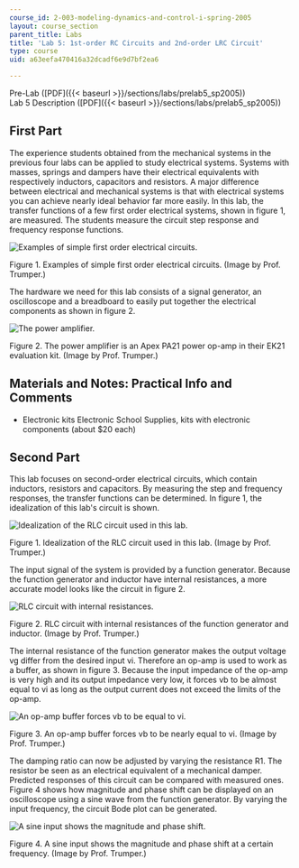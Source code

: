 ```yaml
---
course_id: 2-003-modeling-dynamics-and-control-i-spring-2005
layout: course_section
parent_title: Labs
title: 'Lab 5: 1st-order RC Circuits and 2nd-order LRC Circuit'
type: course
uid: a63eefa470416a32dcadf6e9d7bf2ea6

---
```


Pre-Lab ([PDF]({{< baseurl >}}/sections/labs/prelab5_sp2005))  
Lab 5 Description ([PDF]({{< baseurl >}}/sections/labs/prelab5_sp2005))

First Part
----------

The experience students obtained from the mechanical systems in the previous four labs can be applied to study electrical systems. Systems with masses, springs and dampers have their electrical equivalents with respectively inductors, capacitors and resistors. A major difference between electrical and mechanical systems is that with electrical systems you can achieve nearly ideal behavior far more easily. In this lab, the transfer functions of a few first order electrical systems, shown in figure 1, are measured. The students measure the circuit step response and frequency response functions.

![Examples of simple first order electrical circuits.](/courses/mechanical-engineering/2-003-modeling-dynamics-and-control-i-spring-2005/labs/lab5fig1.gif)

Figure 1. Examples of simple first order electrical circuits. (Image by Prof. Trumper.)

The hardware we need for this lab consists of a signal generator, an oscilloscope and a breadboard to easily put together the electrical components as shown in figure 2.

![The power amplifier.](/courses/mechanical-engineering/2-003-modeling-dynamics-and-control-i-spring-2005/labs/lab5fig2.jpg)

Figure 2. The power amplifier is an Apex PA21 power op-amp in their EK21 evaluation kit. (Image by Prof. Trumper.)

Materials and Notes: Practical Info and Comments
------------------------------------------------

*   Electronic kits Electronic School Supplies, kits with electronic components (about $20 each)
    

Second Part
-----------

This lab focuses on second-order electrical circuits, which contain inductors, resistors and capacitors. By measuring the step and frequency responses, the transfer functions can be determined. In figure 1, the idealization of this lab's circuit is shown.

![Idealization of the RLC circuit used in this lab.](/courses/mechanical-engineering/2-003-modeling-dynamics-and-control-i-spring-2005/labs/lab6fig1.gif)

Figure 1. Idealization of the RLC circuit used in this lab. (Image by Prof. Trumper.)

The input signal of the system is provided by a function generator. Because the function generator and inductor have internal resistances, a more accurate model looks like the circuit in figure 2.

![RLC circuit with internal resistances.](/courses/mechanical-engineering/2-003-modeling-dynamics-and-control-i-spring-2005/labs/lab6fig2.gif)

Figure 2. RLC circuit with internal resistances of the function generator and inductor. (Image by Prof. Trumper.)

The internal resistance of the function generator makes the output voltage vg differ from the desired input vi. Therefore an op-amp is used to work as a buffer, as shown in figure 3. Because the input impedance of the op-amp is very high and its output impedance very low, it forces vb to be almost equal to vi as long as the output current does not exceed the limits of the op-amp.

![An op-amp buffer forces vb to be equal to vi.](/courses/mechanical-engineering/2-003-modeling-dynamics-and-control-i-spring-2005/labs/lab6fig3.gif)

Figure 3. An op-amp buffer forces vb to be nearly equal to vi. (Image by Prof. Trumper.)

The damping ratio can now be adjusted by varying the resistance R1. The resistor be seen as an electrical equivalent of a mechanical damper. Predicted responses of this circuit can be compared with measured ones. Figure 4 shows how magnitude and phase shift can be displayed on an oscilloscope using a sine wave from the function generator. By varying the input frequency, the circuit Bode plot can be generated.

![A sine input shows the magnitude and phase shift.](/courses/mechanical-engineering/2-003-modeling-dynamics-and-control-i-spring-2005/labs/lab6fig4.jpg)

Figure 4. A sine input shows the magnitude and phase shift at a certain frequency. (Image by Prof. Trumper.)